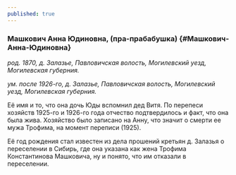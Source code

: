 ```yaml
---
published: true
---
```


### Машкович Анна Юдиновна, (пра-прабабушка) {#Машкович-Анна-Юдиновна}

_род. 1870, д. Залазье, Павловичская волость, Могилевский уезд, Могилевская губерния._

_ум. после 1926-го, д. Залазье, Павловичская волость, Могилевский уезд, Могилевская губерния._

Её имя и то, что она дочь Юды вспомнил дед Витя. 
По перепеси хозяйств 1925-го и 1926-го года отчество подтвердилось и факт, что она была жива. 
Хозяйство было записано на Анну, что значит о смерти ее мужа Трофима, на момент переписи (1925).

Её год рождения стал известен из дела прошений кретьян д. Залазья о переселении 
в Сибирь, где она указана как жена Трофима Константинова Машковича, ну и понято, что им отказали в переселении.
        
